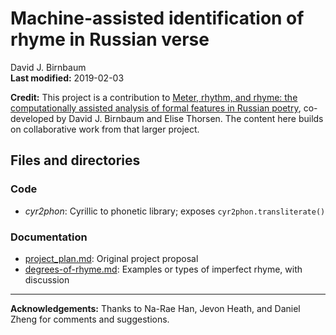 # Machine-assisted identification of rhyme in Russian verse

David J. Birnbaum  
**Last modified:** 2019-02-03

**Credit:** This project is a contribution to [Meter, rhythm, and rhyme: the computationally assisted analysis of formal features in Russian poetry](http://poetry.obdurodon.org/), co-developed by David J. Birnbaum and Elise Thorsen. The content here builds on collaborative work from that larger project.

## Files and directories

### Code

* _cyr2phon_: Cyrillic to phonetic library; exposes `cyr2phon.transliterate()`

### Documentation

* [project_plan.md](project_plan.md): Original project proposal
* [degrees-of-rhyme.md](degrees-of-rhyme.md): Examples or types of imperfect rhyme, with discussion

____

**Acknowledgements:** Thanks to Na-Rae Han, Jevon Heath, and Daniel Zheng for comments and suggestions.